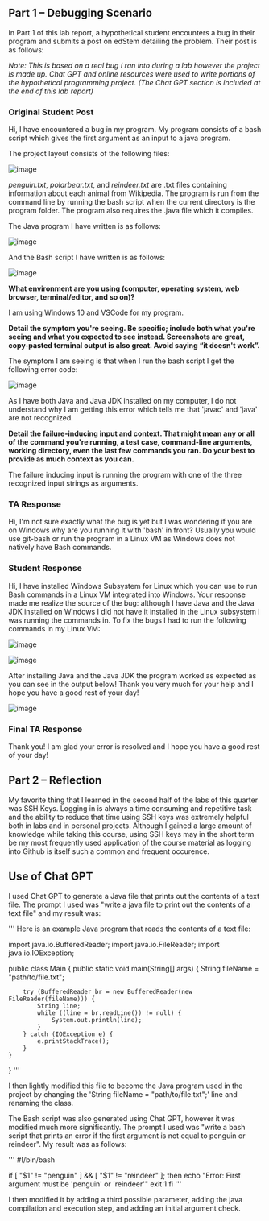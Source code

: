 ## Part 1 – Debugging Scenario

In Part 1 of this lab report, a hypothetical student encounters a bug in their program and submits a post on edStem detailing the problem. Their post is as follows:

_Note: This is based on a real bug I ran into during a lab however the project is made up. Chat GPT and online resources were used to write portions of the hypothetical programming project. (The Chat GPT section is included at the end of this lab report)_

### Original Student Post

Hi, I have encountered a bug in my program. My program consists of a bash script which gives the first argument as an input to a java program.

The project layout consists of the following files: 

![image](screenshot1.png)

_penguin.txt_, _polarbear.txt_, and _reindeer.txt_ are .txt files containing information about each animal from Wikipedia. The program is run from the command line by running the bash script when the current directory is the program folder. The program also requires the .java file which it compiles.

The Java program I have written is as follows: 

![image](screenshot2.png)

And the Bash script I have written is as follows:

![image](screenshot3.png)


**What environment are you using (computer, operating system, web browser, terminal/editor, and so on)?**

I am using Windows 10 and VSCode for my program. 


**Detail the symptom you're seeing. Be specific; include both what you're seeing and what you expected to see instead. Screenshots are great, copy-pasted terminal output is also great. Avoid saying “it doesn't work”.**

The symptom I am seeing is that when I run the bash script I get the following error code:

![image](screenshot4.png)

As I have both Java and Java JDK installed on my computer, I do not understand why I am getting this error which tells me that 'javac' and 'java' are not recognized.

**Detail the failure-inducing input and context. That might mean any or all of the command you're running, a test case, command-line arguments, working directory, even the last few commands you ran. Do your best to provide as much context as you can.**

The failure inducing input is running the program with one of the three recognized input strings as arguments.

### TA Response

Hi, I'm not sure exactly what the bug is yet but I was wondering if you are on Windows why are you running it with 'bash' in front? Usually you would use git-bash or run the program in a Linux VM as Windows does not natively have Bash commands.

### Student Response

Hi, I have installed Windows Subsystem for Linux which you can use to run Bash commands in a Linux VM integrated into Windows. Your response made me realize the source of the bug: although I have Java and the Java JDK installed on Windows I did not have it installed in the Linux subsystem I was running the commands in. To fix the bugs I had to run the following commands in my Linux VM:

![image](screenshot5.png)

![image](screenshot6.png)

After installing Java and the Java JDK the program worked as expected as you can see in the output below! Thank you very much for your help and I hope you have a good rest of your day!

![image](screenshot7.png)

### Final TA Response

Thank you! I am glad your error is resolved and I hope you have a good rest of your day!

## Part 2 – Reflection

My favorite thing that I learned in the second half of the labs of this quarter was SSH Keys. Logging in is always a time consuming and repetitive task and the ability to reduce that time using SSH keys was extremely helpful both in labs and in personal projects. Although I gained a large amount of knowledge while taking this course, using SSH keys may in the short term be my most frequently used application of the course material as logging into Github is itself such a common and frequent occurence.

## Use of Chat GPT

I used Chat GPT to generate a Java file that prints out the contents of a text file. The prompt I used was "write a java file to print out the contents of a text file" and my result was: 

'''
Here is an example Java program that reads the contents of a text file:

import java.io.BufferedReader;
import java.io.FileReader;
import java.io.IOException;

public class Main {
    public static void main(String[] args) {
        String fileName = "path/to/file.txt";

        try (BufferedReader br = new BufferedReader(new FileReader(fileName))) {
            String line;
            while ((line = br.readLine()) != null) {
                System.out.println(line);
            }
        } catch (IOException e) {
            e.printStackTrace();
        }
    }
}
'''

I then lightly modified this file to become the Java program used in the project by changing the 'String fileName = "path/to/file.txt";' line and renaming the class.

The Bash script was also generated using Chat GPT, however it was modified much more significantly. The prompt I used was "write a bash script that prints an error if the first argument is not equal to penguin or reindeer". My result was as follows:

'''
#!/bin/bash

if [ "$1" != "penguin" ] && [ "$1" != "reindeer" ]; then
    echo "Error: First argument must be 'penguin' or 'reindeer'"
    exit 1
fi
'''

I then modified it by adding a third possible parameter, adding the java compilation and execution step, and adding an initial argument check.
